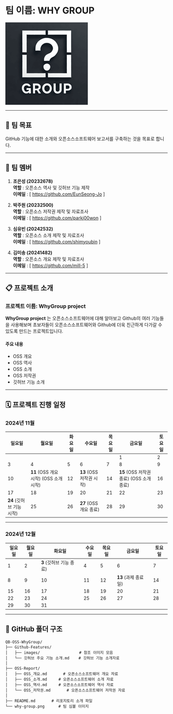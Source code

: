 # 팀 이름: **WHY GROUP**

![WHY GROUP 심볼](why-group.png)

---

## 🌟 팀 목표
GitHub 기능에 대한 소개와 오픈소스소프트웨어 보고서를 구축하는 것을 목표로 합니다.

---

## 👥 팀 멤버

1. **조은성 (20232678)**  
   **역할** : 오픈소스 역사 및 깃허브 기능 제작  
   **이메일** : [ https://github.com/EunSeong-Jo ]

2. **박주원 (20232500)**  
   **역할** : 오픈소스 저작권 제작 및 자료조사  
   **이메일** : [ https://github.com/parkj00won ]

3. **심유빈 (20242532)**  
   **역할** : 오픈소스 소개 제작 및 자료조사  
   **이메일** : [ https://github.com/shimyoubin ]
   
4. **김미송 (20241482)**  
   **역할** : 오픈소스 개요 제작 및 자료조사   
   **이메일** : [ https://github.com/mill-5 ]

---

## 📋 프로젝트 소개
### 프로젝트 이름: **WhyGroup project**
**WhyGroup project** 는 오픈소스소프트웨어에 대해 알아보고 Github의 여러 기능들을 사용해보며 초보자들이 오픈소스소프트웨어와 Github에 더욱 친근하게 다가갈 수 있도록 만드는 프로젝트입니다.

#### 주요 내용
- OSS 개요
- OSS 역사
- OSS 소개
- OSS 저작권
- 깃허브 기능 소개

---

## 🗓️ 프로젝트 진행 일정

### 2024년 11월
| 일요일       | 월요일       | 화요일       | 수요일       | 목요일       | 금요일       | 토요일       |
|--------------|--------------|--------------|--------------|--------------|--------------|--------------|
|              |              |              |              |              | 1        | 2            |
| 3            | 4            | 5            | 6            | 7            | 8            | 9            |
| 10           | **11** (OSS 개요 시작)  (OSS 소개 시작)          | 12           | **13** (OSS 저작권 시작)     | 14           | **15** (OSS 저작권 종료)  (OSS 소개 종료)   | 16           |
| 17           | 18           | 19           | 20           | 21           | 22           | 23           |
| **24** (깃허브 기능 시작)          | 25           | 26           | **27** (OSS 개요 종료)          | 28           | 29           | 30           |

---

### 2024년 12월
| 일요일       | 월요일       | 화요일       | 수요일       | 목요일       | 금요일       | 토요일       |
|--------------|--------------|--------------|--------------|--------------|--------------|--------------|
| 1        | 2            | **3** (깃허브 기능 종료)           | 4            | 5            | 6            | 7            |
| 8            | 9            | 10  | 11  | 12           | **13** (과제 종료일)          | 14           |
| 15           | 16           | 17           | 18           | 19           | 20  | 21  |
| 22           | 23           | 24           | 25           | 26           | 27           | 28           |
| 29           | 30           | 31  |              |              |              |              |

---

## 📂 GitHub 폴더 구조

```plaintext
QB-OSS-WhyGroup/
├── Github-Features/
│   ├── images/                 # 참조 이미지 모음
│   └── 깃허브 주요 기능 소개.md    # 깃허브 기능 소개자료
│
├── OSS-Report/
│   ├── OSS_개요.md       # 오픈소스소프트웨어 개요 자료
│   ├── OSS_소개.md     # 오픈소스소프트웨어 소개 자료
│   ├── OSS_역사.md     # 오픈소스소프트웨어 역사 자료
│   └── OSS_저작권.md       # 오픈소스소프트웨어 저작권 자료
│
├── README.md       # 리포지토리 소개 파일
└── why-group.png      # 팀 심볼 이미지
